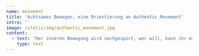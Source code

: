 ```yaml
---
name: movement
title: 'Achtsames Bewegen, eine Orientierung an Authentic Movement'
intro: ''
image: /static/img/authentic_movement.jpg
content:
  - text: "Der inneren Bewegung wird nachgespürt, wer will, kann ihr mikroskopisch fein nachgehen und in eine äußere Bewegung umsetzen.\r\n\nSo werden innere Prozesse sichtbar, und können miteinander auch geteilt werden.\r\n\nGenau diese Möglichkeit des Mitteilens von Erfahrungen und Empfindungen kann tröstlich und hilfreich sein.\r\n\nZentral für mich in dieser Arbeit ist das achtsame und liebevolle Wahrnehmen von allem, was sich hier zeigen will – das liebevolle Gesehen Sein."
    type: text
---
```


